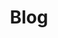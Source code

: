 ---
title: "Blog"
# meta description
description: "Blog related to technology and programming. We are providing support to developers."
# save as draft
draft: false
---